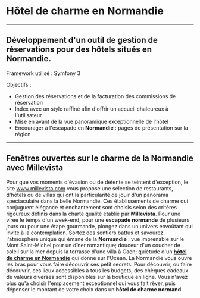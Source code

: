 Hôtel de charme en Normandie
============================

----------

Développement d'un outil de gestion de réservations pour des hôtels situés en Normandie.
------------------------------------------------------------------------

Framework utilisé : Symfony 3

Objectifs :

 - Gestion des réservations et de la facturation des commissions de réservation
 - Index avec un style raffiné afin d'offrir un accueil chaleureux à l'utilisateur
 - Mise en avant de la vue panoramique exceptionnelle de l'hôtel
 - Encourager à l'escapade en **Normandie** : pages de présentation sur la région


----------


Fenêtres ouvertes sur le charme de la Normandie avec Millevista
---------------------------------------------------------------

Pour que vos moments d'évasion ou de détente se teintent d'exception, le site www.millevista.com vous propose une sélection de restaurants, d'hôtels ou de villas qui ont la particularité de jouir d'un panorama spectaculaire dans la belle Normandie. Ces établissements de charme qui conjuguent élégance et enchantement sont choisis selon des critères rigoureux définis dans la charte qualité établie par **Millevista**.
Pour une virée le temps d'un week-end, pour une **escapade normande** de plusieurs jours ou pour une étape gourmande, plongez dans un univers envoûtant qui invite à la contemplation. Sortez des sentiers battus et savourez l'atmosphère unique qui émane de la **Normandie** : vue imprenable sur le Mont Saint-Michel pour un dîner romantique; douceur d'un coucher de soleil sur la mer depuis la terrasse d'une villa à Caen; quiétude d'un **[hôtel de charme en Normandie](http://www.millevista.com/fr/hotel-de-charme-normandie)** qui donne sur l'Océan. La Normandie vous ouvre les bras pour vous faire découvrir ses petit secrets.
Pour découvrir, ou faire découvrir, ces lieux accessibles à tous les budgets, des chèques cadeaux de valeurs diverses sont disponibles sur la boutique en ligne. Vous n'avez plus qu'à choisir l'emplacement exceptionnel qui vous fait rêver, puis dépenser le montant de votre choix dans un **hôtel de charme normand**.

